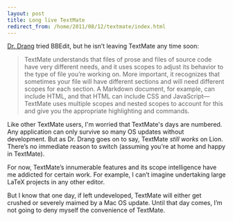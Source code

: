 ```yaml
---
layout: post
title: Long live TextMate
redirect_from: /home/2011/08/12/textmate/index.html
---
```

<p><a href="http://www.leancrew.com/all-this/2011/08/giving-up-on-giving-up-textmate/">Dr. Drang</a> tried BBEdit, but he isn’t leaving TextMate any time soon:</p>
<blockquote>
<p>TextMate understands that files of prose and files of source code have very different needs, and it uses scopes to adjust its behavior to the type of file you’re working on. More important, it recognizes that sometimes your file will have different sections and will need different scopes for each section. A Markdown document, for example, can include HTML, and that HTML can include CSS and JavaScript—TextMate uses multiple scopes and nested scopes to account for this and give you the appropriate highlighting and commands.</p>
</blockquote>
<p>Like other TextMate users, I'm worried that TextMate's days are numbered. Any application can only survive so many OS updates without development. But as Dr. Drang goes on to say, TextMate <em>still works</em> on Lion. There’s no immediate reason to switch (assuming you're at home and happy in TextMate).</p>
<p>For now, TextMate’s innumerable features and its scope intelligence have me addicted for certain work. For example, I can’t imagine undertaking large LaTeX projects in any other editor.</p>
<p>But I know that one day, if left undeveloped, TextMate will either get crushed or severely maimed by a Mac OS update. Until that day comes, I’m not going to deny myself the convenience of TextMate.</p>
